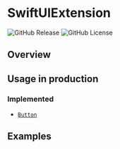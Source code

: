 # SwiftUIExtension

![GitHub Release](https://img.shields.io/github/v/release/ya0z0ng/SwiftUIExtension)
![GitHub License](https://img.shields.io/github/license/ya0z0ng/SwiftUIExtension)

## Overview


## Usage in production

### Implemented

- [`Button`](https://swiftpackageindex.com/ya0z0ng/SwiftUIExtension/main/documentation/SwiftUIExtension/button+extension)


## Examples

